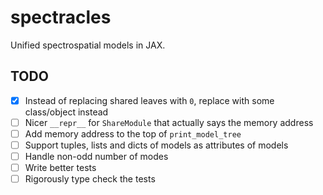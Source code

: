# spectracles

Unified spectrospatial models in JAX.

## TODO

- [x] Instead of replacing shared leaves with `0`, replace with some class/object instead
- [ ] Nicer `__repr__` for `ShareModule` that actually says the memory address
- [ ] Add memory address to the top of `print_model_tree`
- [ ] Support tuples, lists and dicts of models as attributes of models
- [ ] Handle non-odd number of modes
- [ ] Write better tests
- [ ] Rigorously type check the tests
